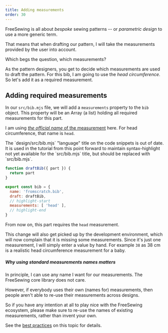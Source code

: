 ```yaml
---
title: Adding measurements
order: 30
---
```


FreeSewing is all about _bespoke_ sewing patterns -- or *parametric
design* to use a more generic term.

That means that when drafting our pattern, I will take the measurements provided
by the user into account.

Which begs the question, which measurements?

As the pattern designers, you get to decide which measurements are used
to draft the pattern. For this bib, I am going to use the
_head circumference_.
So let's add it as a required measurement.

## Adding required measurements

In our `src/bib.mjs` file, we will add a `measurements` property to the `bib` object.
This property will be an Array (a list) holding all required measurements for this part.

I am using [*the official name* of the measurement](/reference/measurements) here. For head
circumference, that name is `head`.

<Fixme>
The `design/src/bib.mjs` "language" title on the code snippets is out of date. It is used in the tutorial from this point forward to maintain syntax-highlight not yet available for the `src/bib.mjs` title, but should be replaced with `src/bib.mjs`.
</Fixme>

```design/src/bib.mjs
function draftBib({ part }) {
  return part
}

export const bib = {
  name: 'fromscratch.bib',
  draft: draftBib,
  // highlight-start
  measurements: [ 'head' ],
  // highlight-end
}
```

From now on, this part requires the `head` measurement.

This change will also get picked up by the development environment, which will now complain that it is missing some measurements.
Since it's just one measurement, I will simply enter a value by hand.
For example `38` as 38 cm is a realistic head circumference measurement for a baby.

<Tip>

##### Why using standard measurements names matters

In principle, I can use any name I want for our measurements.
The FreeSewing core library does not care.

However, if everybody uses their own (names for) measurements, then people
aren't able to re-use their measurements across designs.

So if you have any intention at all to play nice with the FreeSewing ecosystem,
please make sure to re-use the names of existing measurements, rather than
invent your own.

See the [best practices](/guides/best-practices/reuse-measurements) on this
topic for details.

</Tip>
